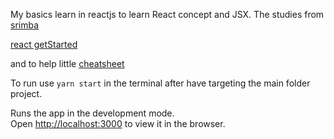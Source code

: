 My basics learn in reactjs to learn React concept and JSX.
The studies from
[srimba](https://scrimba.com/course/glearnreact)

[react getStarted](https://reactjs.org/docs/hello-world.html)

and to help little [cheatsheet](https://devhints.io/react)

To run use `yarn start` in the terminal after have targeting the main folder project.

Runs the app in the development mode.<br />
Open [http://localhost:3000](http://localhost:3000) to view it in the browser.
